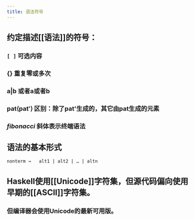 ```yaml
---
title: 语法符号
---
```


## 约定描述[[语法]]的符号：
### `[ ]` 可选内容
### {} 重复零或多次
### a|b  或者a或者b
### pat⟨pat′⟩ 区别：除了pat'生成的，其它由pat生成的元素
### _fibonacci_  斜体表示终端语法
## 语法的基本形式
    nonterm	→	alt1 | alt2 | … | altn
## Haskell使用[[Unicode]]字符集，但源代码偏向使用早期的[[ASCII]]字符集。
### 但编译器会使用Unicode的最新可用版。
###
